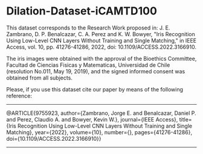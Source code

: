 # Dilation-Dataset-iCAMTD100
This dataset corresponds to the Research Work proposed in: 
J. E. Zambrano, D. P. Benalcazar, C. A. Perez and K. W. Bowyer, "Iris Recognition Using Low-Level CNN Layers Without Training and Single Matching," in IEEE Access, vol. 10, pp. 41276-41286, 2022, doi: 10.1109/ACCESS.2022.3166910.

The iris images were obtained with the approval of the Bioethics Committee, Facultad de Ciencias Fisicas y Matematicas, Universidad de Chile (resolution No.011, May 19, 2019), and the signed informed consent was obtained from all subjects.


Please, if you use this dataset cite our paper by means of the following reference:

___
@ARTICLE{9755923,
  author={Zambrano, Jorge E. and Benalcazar, Daniel P. and Perez, Claudio A. and Bowyer, Kevin W.},
  journal={IEEE Access}, 
  title={Iris Recognition Using Low-Level CNN Layers Without Training and Single Matching}, 
  year={2022},
  volume={10},
  number={},
  pages={41276-41286},
  doi={10.1109/ACCESS.2022.3166910}}
___
